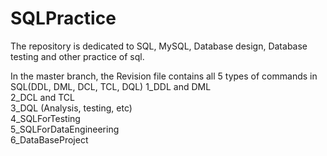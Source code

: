 # SQLPractice
The repository is dedicated to SQL, MySQL, Database design, Database testing and other practice of sql.

In the master branch, the Revision file contains all 5 types of commands in SQL(DDL, DML, DCL, TCL, DQL)
1_DDL and DML</br>
2_DCL and TCL</br>
3_DQL (Analysis, testing, etc)</br>
4_SQLForTesting</br>
5_SQLForDataEngineering</br>
6_DataBaseProject</br>


